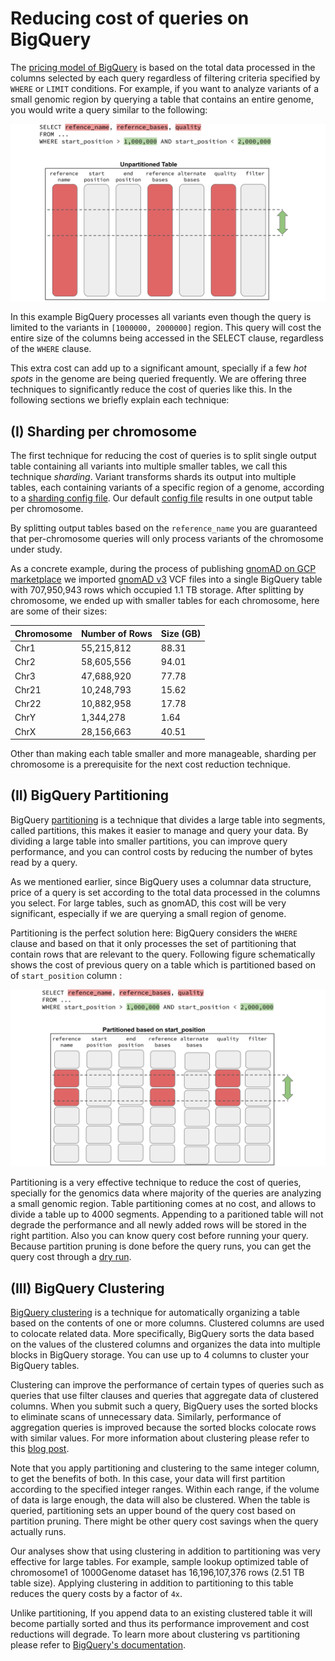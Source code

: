 # Reducing cost of queries on BigQuery

The [pricing model of BigQuery](https://cloud.google.com/bigquery/pricing#queries)
is based on the total data processed in the columns selected by each query
regardless of filtering criteria specified by `WHERE` or `LIMIT` conditions.
For example, if you want to analyze variants of a small genomic region
by querying a table that contains an entire genome, you would write a query similar to the following:

![query cost unpartitioned table](images/query_cost_unpartitioned_table.svg)

In this example BigQuery processes all variants even though the query is
limited to the variants in `[1000000, 2000000]` region. This query will cost the entire size
of the columns being accessed in the SELECT clause, regardless of the `WHERE`
clause. 

This extra cost can add up to a significant amount, specially if a few
*hot spots* in the genome are being queried frequently. We are offering 
three techniques to significantly reduce the cost of queries like this. In the 
following sections we briefly explain each technique:

## (I) Sharding per chromosome

The first technique for reducing the cost of queries is to split single output 
table containing all variants into multiple smaller tables, we call this technique *sharding*.
Variant transforms shards its output into multiple tables, each containing
variants of a specific region of a genome, according to a 
[sharding config file](sharding.md). Our default 
[config file](gcp-variant-transforms/gcp_variant_transforms/data/sharding_configs/homo_sapiens_default.yaml)
results in one output table per chromosome. 

By splitting output tables based on the `reference_name` you are
guaranteed that per-chromosome queries will only process variants of the
chromosome under study. 

As a concrete example, during the process of publishing
[gnomAD on GCP marketplace](https://console.cloud.google.com/marketplace/details/broad-institute/gnomad)
we imported [gnomAD v3](https://gnomad.broadinstitute.org/) VCF files into 
a single BigQuery table with 707,950,943 rows which occupied 1.1 TB storage. 
After splitting by chromosome, we ended up with smaller tables for each chromosome,
here are some of their sizes:

| Chromosome | Number of Rows  |  Size (GB) |
|------------|-----------------|------------|
| Chr1       | 55,215,812      | 88.31      |
| Chr2       | 58,605,556      | 94.01      |
| Chr3       | 47,688,920      | 77.78      |
| Chr21      | 10,248,793      | 15.62      |
| Chr22      | 10,882,958      | 17.78      |
| ChrY       | 1,344,278       | 1.64       |
| ChrX       | 28,156,663      | 40.51      |


Other than making each table smaller and more manageable, sharding per chromosome
is a prerequisite for the next cost reduction technique.

## (II) BigQuery Partitioning
 
BigQuery [partitioning](https://cloud.google.com/bigquery/docs/partitioned-tables#integer_range)
is a technique that divides a large table into segments, called partitions,
this makes it easier to manage and query your data. By dividing a large table into
smaller partitions, you can improve query performance, and you can control costs by
reducing the number of bytes read by a query.

As we mentioned earlier, since BigQuery uses a columnar data structure, price of a
query is set according to the total data processed in the columns you select.
For large tables, such as gnomAD, this cost will be very significant, especially
if we are querying a small region of genome. 

Partitioning is the perfect solution here: BigQuery considers the `WHERE` clause
and based on that it only processes the set of partitioning that contain rows that
are relevant to the query. Following figure schematically shows the cost of previous
query on a table which is partitioned based on of `start_position` column :

![query cost unpartitioned table](images/query_cost_partitioned_table.svg)

Partitioning is a very effective technique to reduce the cost of queries, specially
for the genomics data where majority of the queries are analyzing a small genomic region.
Table partitioning comes at no cost, and allows to divide a table up to 4000
segments. Appending to a paritioned table will not degrade the performance and all newly
added rows will be stored in the right partition. Also you can know query cost before
running your query. Because partition pruning is done before the query runs, 
you can get the query cost through a [dry run](https://cloud.google.com/bigquery/docs/dry-run-queries). 

## (III) BigQuery Clustering

[BigQuery clustering](https://cloud.google.com/bigquery/docs/clustered-tables)
is a technique for automatically organizing a table  based on the
contents of one or more columns. Clustered columns
are used to colocate related data. More specifically, BigQuery sorts the data
based on the values of the clustered columns and organizes the data into
multiple blocks in BigQuery storage. You can use up to 4 columns to cluster your
BigQuery tables. 

Clustering can improve the performance of certain types of queries such as
queries that use filter clauses and queries that aggregate data of clustered
columns. When you submit such a query, BigQuery uses the sorted blocks to
eliminate scans of unnecessary data. Similarly, performance of aggregation
queries is improved because the sorted blocks colocate rows with similar values.
For more information about clustering please refer to this
[blog post](https://medium.com/@hoffa/bigquery-optimized-cluster-your-tables-65e2f684594b).

Note that you apply partitioning and clustering to the same integer column, to get the
benefits of both. In this case, your data will first partition according to the 
specified integer ranges. Within each range, if the volume of data is large enough,
the data will also be clustered. When the table is queried, partitioning sets an
upper bound of the query cost based on partition pruning. There might be other
query cost savings when the query actually runs.

Our analyses show that using clustering in addition to partitioning was very effective
for large tables. For example, sample lookup optimized table of chromosome1 of
1000Genome dataset has 16,196,107,376 rows (2.51 TB table size). Applying clustering
in addition to partitioning to this table reduces the query costs by a factor of `4x`.

Unlike partitioning, If you append data to an existing clustered table it will become
partially sorted and thus its performance improvement and cost reductions will degrade.
To learn more about clustering vs partitioning please refer to
[BigQuery's documentation](https://cloud.google.com/bigquery/docs/partitioned-tables#ir_partition_cluster).  

